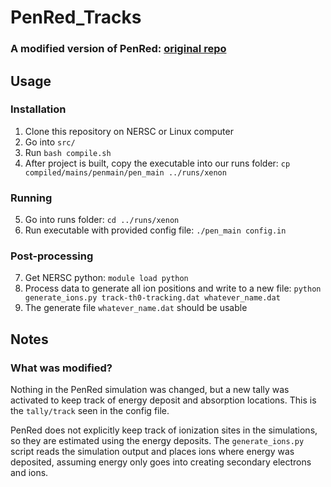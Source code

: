 # PenRed_Tracks
### A modified version of PenRed: [original repo](https://github.com/PenRed/PenRed)

## Usage

### Installation

1. Clone this repository on NERSC or Linux computer
2. Go into `src/`
3. Run `bash compile.sh`
4. After project is built, copy the executable into our runs folder: `cp compiled/mains/penmain/pen_main ../runs/xenon`

### Running
5. Go into runs folder: `cd ../runs/xenon` 
6. Run executable with provided config file: `./pen_main config.in`

### Post-processing
7. Get NERSC python: `module load python`
8. Process data to generate all ion positions and write to a new file: `python generate_ions.py track-th0-tracking.dat whatever_name.dat`
9. The generate file `whatever_name.dat` should be usable

## Notes

### What was modified?

Nothing in the PenRed simulation was changed, but a new tally was activated to keep track of energy deposit and absorption locations. 
This is the `tally/track` seen in the config file. 

PenRed does not explicitly keep track of ionization sites in the simulations, so they are estimated using the energy deposits.
The `generate_ions.py` script reads the simulation output and places ions where energy was deposited, assuming energy only goes into creating secondary electrons and ions. 
